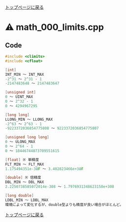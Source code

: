 <!-- mathjax config similar to math.stackexchange -->
<script type="text/javascript" async
  src="https://cdnjs.cloudflare.com/ajax/libs/mathjax/2.7.5/MathJax.js?config=TeX-MML-AM_CHTML">
</script>
<script type="text/x-mathjax-config">
  MathJax.Hub.Config({
    TeX: { equationNumbers: { autoNumber: "AMS" }},
    tex2jax: {
      inlineMath: [ ['$','$'] ],
      processEscapes: true
    },
    "HTML-CSS": { matchFontHeight: false },
    displayAlign: "left",
    displayIndent: "2em"
  });
</script>

<script type="text/javascript" src="https://cdnjs.cloudflare.com/ajax/libs/jquery/3.4.1/jquery.min.js"></script>
<link rel="stylesheet" href="../css/copy-button.css" />
<script type="text/javascript" src="../js/balloons.js"></script>
<script type="text/javascript" src="../js/copy-button.js"></script>



[トップページに戻る](../index.html)

# :warning: math\_000\_limits.cpp

## Code

```cpp
#include <climits>
#include <cfloat>

[int]
INT_MIN ～ INT_MAX
-2^31 ～ 2^31 - 1
-2147483648 ～ 2147483647

[unsigned int]
0 ～ UINT_MAX
0 ～ 2^32 - 1
0 ～ 4294967295

[long long]
LLONG_MIN ～ LLONG_MAX
-2^63 ～ 2^63 - 1
-9223372036854775808 ～ 9223372036854775807

[unsigned long long]
0 ～ ULONG_MAX
0 ～ 2^64 - 1
0 ～ 18446744073709551615

[float] ※ 単精度
FLT_MIN ～ FLT_MAX
1.175494351e-38F ～ 3.402823466e+38F

[double] ※ 倍精度
DBL_MIN ～ DBL_MAX
2.2250738585072014e-308 ～ 1.7976931348623158e+308

[long double]
LDBL_MIN ～ LDBL_MAX
環境によって変化するが、double型よりも精度が良い場合がほとんど。
```

[トップページに戻る](../index.html)
